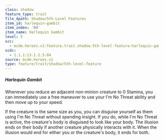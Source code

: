 ```yaml
---
class: shadow
feature_type: trait
file_dpath: Shadow/5th-Level Features
item_id: harlequin-gambit
item_index: '04'
item_name: Harlequin Gambit
level: 5
scc:
  - mcdm.heroes.v1:feature.trait.shadow.5th-level-feature:harlequin-gambit
scdc:
  - 1.1.1:13.1.2.5:04
source: mcdm.heroes.v1
type: feature/trait/shadow/5th-level-feature
---
```


##### Harlequin Gambit

Whenever you reduce an adjacent non-minion creature to 0 Stamina, you can immediately use a free maneuver to use your I'm No Threat ability and then move up to your speed.

If the creature is the same size as you, you can disguise yourself as them using I'm No Threat without spending insight. If you do, while I'm No Threat is active, the creature's body is disguised to look like your body. The illusion ends on their body if another creature physically interacts with it. When the illusion would end for either you or the creature's body, it ends for both.
